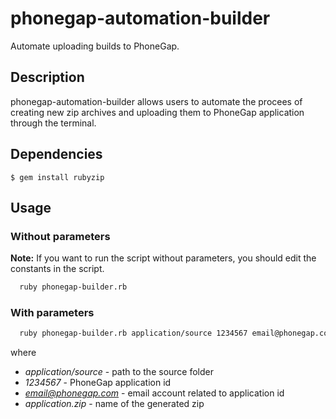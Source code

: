 # phonegap-automation-builder
Automate uploading builds to PhoneGap.

## Description

phonegap-automation-builder allows users to automate the procees of creating new zip archives and uploading them to PhoneGap application through the terminal.


## Dependencies

    $ gem install rubyzip

## Usage

### Without parameters

**Note:** If you want to run the script without parameters, you should edit the constants in the script.

```bash
  ruby phonegap-builder.rb
```


### With parameters

```bash
  ruby phonegap-builder.rb application/source 1234567 email@phonegap.com application.zip
```
where

 - *application/source* - path to the source folder
 - *1234567* - PhoneGap application id
 - *email@phonegap.com* - email account related to application id
 - *application.zip* - name of the generated zip
